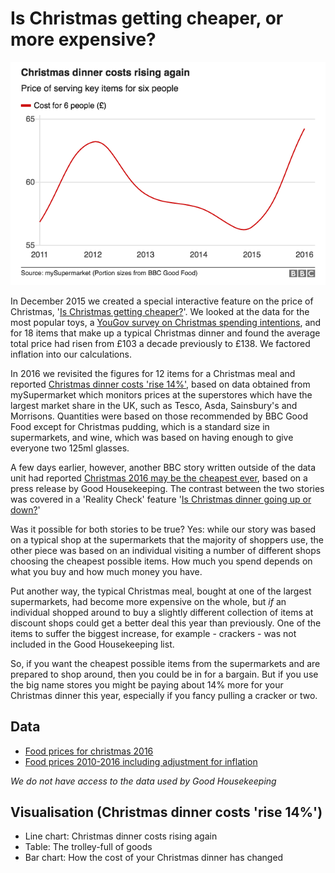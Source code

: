 # Is Christmas getting cheaper, or more expensive?

![](https://github.com/BBC-Data-Unit/christmas-dinner/blob/master/Christmas%20dinner%20costs%20rising%20again.png)

In December 2015 we created a special interactive feature on the price of Christmas, '[Is Christmas getting cheaper?](http://www.bbc.co.uk/guides/ztfvcwx)'. We looked at the data for the most popular toys, a [YouGov survey on Christmas spending intentions](https://yougov.co.uk/news/2015/12/01/british-households-expected-christmas-spending-fal/), and for 18 items that make up a typical Christmas dinner and found the average total price had risen from £103 a decade previously to £138. We factored inflation into our calculations.

In 2016 we revisited the figures for 12 items for a Christmas meal and reported [Christmas dinner costs 'rise 14%'](http://www.bbc.co.uk/news/uk-england-38051644), based on data obtained from mySupermarket which monitors prices at the superstores which have the largest market share in the UK, such as Tesco, Asda, Sainsbury's and Morrisons. Quantities were based on those recommended by BBC Good Food except for Christmas pudding, which is a standard size in supermarkets, and wine, which was based on having enough to give everyone two 125ml glasses.

A few days earlier, however, another BBC story written outside of the data unit had reported [Christmas 2016 may be the cheapest ever](http://www.bbc.co.uk/news/business-38145439), based on a press release by Good Housekeeping. The contrast between the two stories was covered in a 'Reality Check' feature '[Is Christmas dinner going up or down?](http://www.bbc.co.uk/news/business-38208338)'

Was it possible for both stories to be true? Yes: while our story was based on a typical shop at the supermarkets that the majority of shoppers use, the other piece was based on an individual visiting a number of different shops choosing the cheapest possible items. How much you spend depends on what you buy and how much money you have.

Put another way, the typical Christmas meal, bought at one of the largest supermarkets, had become more expensive on the whole, but *if* an individual shopped around to buy a slightly different collection of items at discount shops could get a better deal this year than previously. One of the items to suffer the biggest increase, for example - crackers - was not included in the Good Housekeeping list.
 
So, if you want the cheapest possible items from the supermarkets and are prepared to shop around, then you could be in for a bargain.
But if you use the big name stores you might be paying about 14% more for your Christmas dinner this year, especially if you fancy pulling a cracker or two. 

## Data

* [Food prices for christmas 2016](https://github.com/BBC-Data-Unit/christmas-dinner/blob/master/Food%20prices%20for%20christmas%202016.csv)
* [Food prices 2010-2016 including adjustment for inflation](https://github.com/BBC-Data-Unit/christmas-dinner/blob/master/Xmas%20food%20prices%20changes%202010-2016.csv)

*We do not have access to the data used by Good Housekeeping*

## Visualisation (Christmas dinner costs 'rise 14%')

* Line chart: Christmas dinner costs rising again
* Table: The trolley-full of goods
* Bar chart: How the cost of your Christmas dinner has changed


